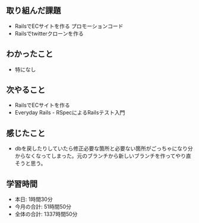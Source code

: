 ## 取り組んだ課題
- RailsでECサイトを作る プロモーションコード
- Railsでtwitterクローンを作る
## わかったこと
- 特になし
## 次やること
- RailsでECサイトを作る
- Everyday Rails - RSpecによるRailsテスト入門
## 感じたこと
- dbを戻したりしていたら修正必要な箇所と必要ない箇所がごっちゃになり分からなくなってしまった。元のブランチから新しいブランチを作ってやり直そうと思う。
## 学習時間
- 本日: 1時間30分
- 今月の合計: 51時間50分
- 全体の合計: 1337時間50分
